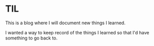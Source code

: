 # TIL

This is a blog where I will document new things I learned.

I wanted a way to keep record of the things I learned so that I'd have something to go back to.

